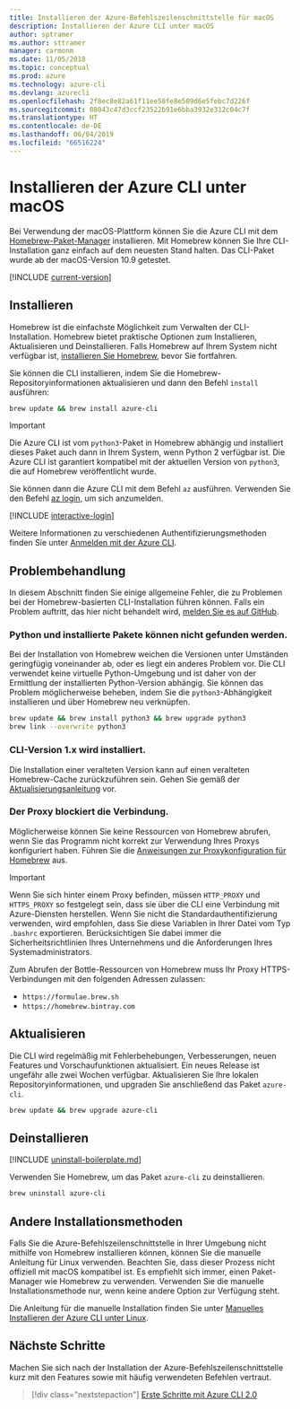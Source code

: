 ```yaml
---
title: Installieren der Azure-Befehlszeilenschnittstelle für macOS
description: Installieren der Azure CLI unter macOS
author: sptramer
ms.author: sttramer
manager: carmonm
ms.date: 11/05/2018
ms.topic: conceptual
ms.prod: azure
ms.technology: azure-cli
ms.devlang: azurecli
ms.openlocfilehash: 2f8ec8e82a61f11ee58fe8e509d6e5febc7d226f
ms.sourcegitcommit: 08043c47d3ccf23522b91e6bba3932e312c04c7f
ms.translationtype: HT
ms.contentlocale: de-DE
ms.lasthandoff: 06/04/2019
ms.locfileid: "66516224"
---
```

# <a name="install-azure-cli-on-macos"></a>Installieren der Azure CLI unter macOS

Bei Verwendung der macOS-Plattform können Sie die Azure CLI mit dem [Homebrew-Paket-Manager](https://brew.sh) installieren. Mit Homebrew können Sie Ihre CLI-Installation ganz einfach auf dem neuesten Stand halten. Das CLI-Paket wurde ab der macOS-Version 10.9 getestet.

[!INCLUDE [current-version](includes/current-version.md)]

## <a name="install"></a>Installieren

Homebrew ist die einfachste Möglichkeit zum Verwalten der CLI-Installation. Homebrew bietet praktische Optionen zum Installieren, Aktualisieren und Deinstallieren.
Falls Homebrew auf Ihrem System nicht verfügbar ist, [installieren Sie Homebrew](https://docs.brew.sh/Installation.html), bevor Sie fortfahren.

Sie können die CLI installieren, indem Sie die Homebrew-Repositoryinformationen aktualisieren und dann den Befehl `install` ausführen:

```bash
brew update && brew install azure-cli
```

> [!IMPORTANT]
>
> Die Azure CLI ist vom `python3`-Paket in Homebrew abhängig und installiert dieses Paket auch dann in Ihrem System, wenn Python 2 verfügbar ist. Die Azure CLI ist garantiert kompatibel mit der aktuellen Version von `python3`, die auf Homebrew veröffentlicht wurde.

Sie können dann die Azure CLI mit dem Befehl `az` ausführen. Verwenden Sie den Befehl [az login](/cli/azure/reference-index#az-login), um sich anzumelden.

[!INCLUDE [interactive-login](includes/interactive-login.md)]

Weitere Informationen zu verschiedenen Authentifizierungsmethoden finden Sie unter [Anmelden mit der Azure CLI](authenticate-azure-cli.md).

## <a name="troubleshooting"></a>Problembehandlung

In diesem Abschnitt finden Sie einige allgemeine Fehler, die zu Problemen bei der Homebrew-basierten CLI-Installation führen können. Falls ein Problem auftritt, das hier nicht behandelt wird, [melden Sie es auf GitHub](https://github.com/Azure/azure-cli/issues).

### <a name="unable-to-find-python-or-installed-packages"></a>Python und installierte Pakete können nicht gefunden werden.

Bei der Installation von Homebrew weichen die Versionen unter Umständen geringfügig voneinander ab, oder es liegt ein anderes Problem vor. Die CLI verwendet keine virtuelle Python-Umgebung und ist daher von der Ermittlung der installierten Python-Version abhängig. Sie können das Problem möglicherweise beheben, indem Sie die `python3`-Abhängigkeit installieren und über Homebrew neu verknüpfen.

```bash
brew update && brew install python3 && brew upgrade python3
brew link --overwrite python3
```

### <a name="cli-version-1x-is-installed"></a>CLI-Version 1.x wird installiert.

Die Installation einer veralteten Version kann auf einen veralteten Homebrew-Cache zurückzuführen sein. Gehen Sie gemäß der [Aktualisierungsanleitung](#Update) vor.

### <a name="proxy-blocks-connection"></a>Der Proxy blockiert die Verbindung.

Möglicherweise können Sie keine Ressourcen von Homebrew abrufen, wenn Sie das Programm nicht korrekt zur Verwendung Ihres Proxys konfiguriert haben. Führen Sie die [Anweisungen zur Proxykonfiguration für Homebrew](https://docs.brew.sh/Manpage#using-homebrew-behind-a-proxy) aus.

> [!IMPORTANT]
> Wenn Sie sich hinter einem Proxy befinden, müssen `HTTP_PROXY` und `HTTPS_PROXY` so festgelegt sein, dass sie über die CLI eine Verbindung mit Azure-Diensten herstellen.
> Wenn Sie nicht die Standardauthentifizierung verwenden, wird empfohlen, dass Sie diese Variablen in Ihrer Datei vom Typ `.bashrc` exportieren.
> Berücksichtigen Sie dabei immer die Sicherheitsrichtlinien Ihres Unternehmens und die Anforderungen Ihres Systemadministrators.

Zum Abrufen der Bottle-Ressourcen von Homebrew muss Ihr Proxy HTTPS-Verbindungen mit den folgenden Adressen zulassen:

* `https://formulae.brew.sh`
* `https://homebrew.bintray.com`

## <a name="update"></a>Aktualisieren

Die CLI wird regelmäßig mit Fehlerbehebungen, Verbesserungen, neuen Features und Vorschaufunktionen aktualisiert. Ein neues Release ist ungefähr alle zwei Wochen verfügbar. Aktualisieren Sie Ihre lokalen Repositoryinformationen, und upgraden Sie anschließend das Paket `azure-cli`.

```bash
brew update && brew upgrade azure-cli
```

## <a name="uninstall"></a>Deinstallieren

[!INCLUDE [uninstall-boilerplate.md](includes/uninstall-boilerplate.md)]

Verwenden Sie Homebrew, um das Paket `azure-cli` zu deinstallieren.

```bash
brew uninstall azure-cli
```

## <a name="other-installation-methods"></a>Andere Installationsmethoden

Falls Sie die Azure-Befehlszeilenschnittstelle in Ihrer Umgebung nicht mithilfe von Homebrew installieren können, können Sie die manuelle Anleitung für Linux verwenden. Beachten Sie, dass dieser Prozess nicht offiziell mit macOS kompatibel ist. Es empfiehlt sich immer, einen Paket-Manager wie Homebrew zu verwenden. Verwenden Sie die manuelle Installationsmethode nur, wenn keine andere Option zur Verfügung steht.

Die Anleitung für die manuelle Installation finden Sie unter [Manuelles Installieren der Azure CLI unter Linux](install-azure-cli-linux.md).

## <a name="next-steps"></a>Nächste Schritte

Machen Sie sich nach der Installation der Azure-Befehlszeilenschnittstelle kurz mit den Features sowie mit häufig verwendeten Befehlen vertraut.

> [!div class="nextstepaction"]
> [Erste Schritte mit Azure CLI 2.0](get-started-with-azure-cli.md)
